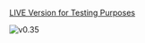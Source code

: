 [LIVE Version for Testing Purposes](https://apv-player.vercel.app/)

![v0.35](https://github.com/user-attachments/assets/5da2f1e2-5589-4190-b441-8b02412d96c6)
